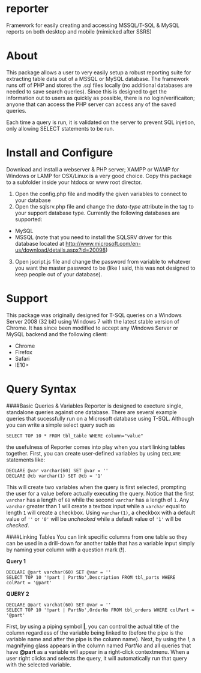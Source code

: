 reporter
========

Framework for easily creating and accessing MSSQL/T-SQL &amp; MySQL reports on both desktop and mobile (mimicked after SSRS)

About
========
This package allows a user to very easily setup a robust reporting suite for extracting table data out of a MSSQL or MySQL database.  The framework runs off of PHP and stores the .sql files locally (no additional databases are needed to save search queries).  Since this is designed to get the information out to users as quickly as possible, there is no login/verificaiton; anyone that can access the PHP server can access any of the saved queries.  

Each time a query is run, it is validated on the server to prevent SQL injetion, only allowing SELECT statements to be run.

Install and Configure
========
Download and install a webserver & PHP server; XAMPP or WAMP for Windows or LAMP for OSX/Linux is a very good choice.  Copy this package to a subfolder inside your htdocs or www root director.  

1. Open the config.php file and modify the given variables to connect to your database
2. Open the sqlsrv.php file and change the _data-type_ attribute in the <html> tag to your support database type.  Currently the following databases are supported:
 * MySQL
 * MSSQL (note that you need to install the SQLSRV driver for this database located at http://www.microsoft.com/en-us/download/details.aspx?id=20098)
3. Open jscript.js file and change the password from variable to whatever you want the master password to be (like I said, this was not designed to keep people out of your database).


Support
========
This package was originally designed for T-SQL queries on a Windows Server 2008 (32 bit) using Windows 7 with the latest stable version of Chrome.  It has since been modified to accept any Windows Server or MySQL backend and the following client:

* Chrome
* Firefox
* Safari
* IE10> 

Query Syntax
========
####Basic Queries & Variables
Reporter is designed to execture single, standalone queries against one database.  There are several example queries that sucessfully run on a Microsoft database using T-SQL.  Although you can write a simple select query such as 

    SELECT TOP 10 * FROM tbl_table WHERE column="value"

the usefulness of Reporter comes into play when you start linking tables together.  First, you can create user-defined variables by using `DECLARE` statements like:

    DECLARE @var varchar(60) SET @var = ''
    DECLARE @cb varchar(1) SET @cb = '1'

This will create two variables when the query is first selected, prompting the user for a value before actually executing the query.  Notice that the first `varchar` has a length of `60` while the second `varchar` has a length of `1`.  Any `varchar` greater than 1 will create a textbox input while a `varchar` equal to length `1` will create a checkbox.  Using `varchar(1)`, a checkbox with a default value of `''` or `'0'` will be *unchecked* while a default value of `'1'` will be *checked*.

####Linking Tables
You can link specific columns from one table so they can be used in a drill-down for another table that has a variable input simply by naming your column with a question mark (**!**).

**Query 1**
    
    DECLARE @part varchar(60) SET @var = ''
    SELECT TOP 10 '!part | PartNo',Description FROM tbl_parts WHERE colPart = '@part'
    
**QUERY 2**
    
    DECLARE @part varchat(60) SET @var = ''
    SELECT TOP 10 '!part | PartNo',OrderNo FROM tbl_orders WHERE colPart = '@part'

First, by using a piping symbol **|**, you can control the actual title of the column regardless of the variable being linked to (before the pipe is the variable name and after the pipe is the column name).  Next, by using the **!**, a magnifying glass appears in the column named *PartNo* and all queries that have **@part** as a variable will appear in a right-click contextmenu.  When a user right clicks and selects the query, it will automatically run that query with the selected variable.
